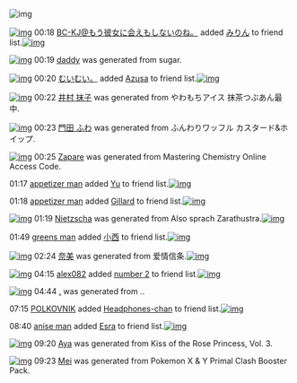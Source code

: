 ![img](http://gdrive-cdn.herokuapp.com/537b65a5bc09f0000721dda7/512px-barcode.png)

[![img](http://www.deviantsart.com/2l905sv.jpeg)](http://www.barcodekanojo.com/user/276669/BC-KJ%40%E3%82%82%E3%81%86%E5%BD%BC%E5%A5%B3%E3%81%AB%E4%BC%9A%E3%81%88%E3%82%82%E3%81%97%E3%81%AA%E3%81%84%E3%81%AE%E3%81%AD%E3%80%82) 00:18 [BC-KJ@もう彼女に会えもしないのね。](http://www.barcodekanojo.com/user/276669/BC-KJ%40%E3%82%82%E3%81%86%E5%BD%BC%E5%A5%B3%E3%81%AB%E4%BC%9A%E3%81%88%E3%82%82%E3%81%97%E3%81%AA%E3%81%84%E3%81%AE%E3%81%AD%E3%80%82) added [みりん](http://www.barcodekanojo.com/kanojo/421118/%E3%81%BF%E3%82%8A%E3%82%93) to friend list.[![img](http://www.deviantsart.com/30etsiq.png)](http://www.barcodekanojo.com/kanojo/421118/%E3%81%BF%E3%82%8A%E3%82%93) 

[![img](http://www.deviantsart.com/1ldma5m.png)](http://www.barcodekanojo.com/kanojo/3193434/daddy) 00:19 [daddy](http://www.barcodekanojo.com/kanojo/3193434/daddy) was generated from sugar.

[![img](http://www.deviantsart.com/1cgmioj.jpeg)](http://www.barcodekanojo.com/user/2676/%E3%82%80%E3%81%84%E3%82%80%E3%81%84%E3%80%82) 00:20 [むいむい。](http://www.barcodekanojo.com/user/2676/%E3%82%80%E3%81%84%E3%82%80%E3%81%84%E3%80%82) added [Azusa](http://www.barcodekanojo.com/kanojo/3163049/Azusa) to friend list.[![img](http://www.deviantsart.com/3t1200b.png)](http://www.barcodekanojo.com/kanojo/3163049/Azusa) 

[![img](http://www.deviantsart.com/2468n62.png)](http://www.barcodekanojo.com/kanojo/3193435/%E4%BA%95%E6%9D%91%20%E6%8A%B9%E5%AD%90) 00:22 [井村 抹子](http://www.barcodekanojo.com/kanojo/3193435/%E4%BA%95%E6%9D%91%20%E6%8A%B9%E5%AD%90) was generated from やわもちアイス 抹茶つぶあん最中.

[![img](http://www.deviantsart.com/49u5l6.png)](http://www.barcodekanojo.com/kanojo/3193436/%E9%96%80%E7%94%B0%20%E3%81%B5%E3%82%8F) 00:23 [門田 ふわ](http://www.barcodekanojo.com/kanojo/3193436/%E9%96%80%E7%94%B0%20%E3%81%B5%E3%82%8F) was generated from ふんわりワッフル カスタード&amp;ホイップ.

[![img](http://www.deviantsart.com/1492c56.png)](http://www.barcodekanojo.com/kanojo/3193437/Zapare) 00:25 [Zapare](http://www.barcodekanojo.com/kanojo/3193437/Zapare) was generated from Mastering Chemistry Online Access Code.

01:17 [appetizer man](http://www.barcodekanojo.com/user/500540/appetizer%20man) added [Yu](http://www.barcodekanojo.com/kanojo/2940411/Yu) to friend list.[![img](http://www.deviantsart.com/16in3kg.png)](http://www.barcodekanojo.com/kanojo/2940411/Yu) 

01:18 [appetizer man](http://www.barcodekanojo.com/user/500540/appetizer%20man) added [Gillard](http://www.barcodekanojo.com/kanojo/2872095/Gillard) to friend list.[![img](http://www.deviantsart.com/110qhgd.png)](http://www.barcodekanojo.com/kanojo/2872095/Gillard) 

[![img](http://www.deviantsart.com/gb5ggb.png)](http://www.barcodekanojo.com/kanojo/3193438/Nietzscha) 01:19 [Nietzscha](http://www.barcodekanojo.com/kanojo/3193438/Nietzscha) was generated from Also sprach Zarathustra.[![img](http://www.deviantsart.com/1lgf3fn.jpeg)](http://www.barcodekanojo.com/product_images/barcode/6019188/1426263508/Also%20sprach%20Zarathustra.jpg) 

01:49 [greens man](http://www.barcodekanojo.com/user/500541/greens%20man) added [小西](http://www.barcodekanojo.com/kanojo/1922472/%E5%B0%8F%E8%A5%BF) to friend list.[![img](http://www.deviantsart.com/31pujdk.png)](http://www.barcodekanojo.com/kanojo/1922472/%E5%B0%8F%E8%A5%BF) 

[![img](http://www.deviantsart.com/2rq13j6.png)](http://www.barcodekanojo.com/kanojo/3193439/%E5%A5%88%E7%BE%8E) 02:24 [奈美](http://www.barcodekanojo.com/kanojo/3193439/%E5%A5%88%E7%BE%8E) was generated from 爱情信条.[![img](http://www.deviantsart.com/2f566vi.jpeg)](http://www.barcodekanojo.com/product_images/barcode/6019190/1426267410/%E7%88%B1%E6%83%85%E4%BF%A1%E6%9D%A1.jpg) 

[![img](http://www.deviantsart.com/ppjodp.jpeg)](http://www.barcodekanojo.com/user/361486/alex082) 04:15 [alex082](http://www.barcodekanojo.com/user/361486/alex082) added [number 2](http://www.barcodekanojo.com/kanojo/2780294/number%202) to friend list.[![img](http://www.deviantsart.com/pggs2l.png)](http://www.barcodekanojo.com/kanojo/2780294/number%202) 

[![img](http://www.deviantsart.com/ded2et.png)](http://www.barcodekanojo.com/kanojo/3193440/.) 04:44 [.](http://www.barcodekanojo.com/kanojo/3193440/.) was generated from ..

07:15 [POLKOVNIK](http://www.barcodekanojo.com/user/446064/POLKOVNIK) added [Headphones-chan](http://www.barcodekanojo.com/kanojo/2485787/Headphones-chan) to friend list.[![img](http://www.deviantsart.com/1c7pj0h.png)](http://www.barcodekanojo.com/kanojo/2485787/Headphones-chan) 

08:40 [anise man](http://www.barcodekanojo.com/user/500547/anise%20man) added [Esra](http://www.barcodekanojo.com/kanojo/2655085/Esra) to friend list.[![img](http://www.deviantsart.com/1h74ffj.png)](http://www.barcodekanojo.com/kanojo/2655085/Esra) 

[![img](http://www.deviantsart.com/1ea04ql.png)](http://www.barcodekanojo.com/kanojo/3193441/Aya) 09:20 [Aya](http://www.barcodekanojo.com/kanojo/3193441/Aya) was generated from Kiss of the Rose Princess, Vol. 3.

[![img](http://www.deviantsart.com/2ptrfp9.png)](http://www.barcodekanojo.com/kanojo/3193442/Mei) 09:23 [Mei](http://www.barcodekanojo.com/kanojo/3193442/Mei) was generated from Pokemon X &amp; Y Primal Clash Booster Pack.

